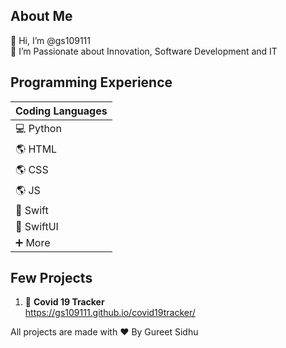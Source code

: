 ## About Me ##
👋 Hi, I’m @gs109111\
👀 I’m Passionate about Innovation, Software Development and IT

## Programming Experience ## 
| Coding Languages      | 
| ----------- 
| 💻 Python    | 
| 🌎 HTML |
| 🌎 CSS |
| 🌎 JS |
| 🍏 Swift    | 
| 🍎 SwiftUI |
| ➕ More |

## Few Projects ##
1. 🦠 **Covid 19 Tracker**\
      https://gs109111.github.io/covid19tracker/ 

All projects are made with ❤️ By Gureet Sidhu 
